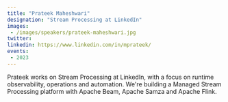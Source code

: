 ```yaml
---
title: "Prateek Maheshwari"
designation: "Stream Processing at LinkedIn"
images:
 - /images/speakers/prateek-maheshwari.jpg
twitter: 
linkedin: https://www.linkedin.com/in/mprateek/
events:
 - 2023
---
```


Prateek works on Stream Processing at LinkedIn, with a focus on runtime observability, operations and automation. We're building a Managed Stream Processing platform with Apache Beam, Apache Samza and Apache Flink.